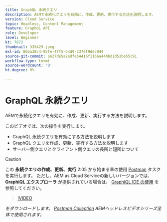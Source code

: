 ```yaml
---
title: GraphQL 永続クエリ
description: AEMで永続化クエリを有効に、作成、更新、実行する方法を説明します。
version: Cloud Service
topic: Headless, Content Management
feature: GraphQL API
role: Developer
level: Beginner
kt: 7872
thumbnail: 333429.jpeg
exl-id: 06ba38c4-95fe-4ff5-b4d9-237ef9dec944
source-git-commit: a627de5a2edfeb4416f1166a44bbd1d51be55c91
workflow-type: tm+mt
source-wordcount: '0'
ht-degree: 0%

---
```


# GraphQL 永続クエリ

AEMで永続化クエリを有効に、作成、更新、実行する方法を説明します。

このビデオでは、次の操作を実行します。

+ GraphQL 永続クエリを有効にする方法を説明します
+ GraphQL クエリを作成、更新、実行する方法を説明します
+ サーバー側クエリとクライアント側クエリの長所と短所について

>[!CAUTION]
>
>この **永続クエリの作成、更新、実行** 2:05 から始まる章の使用 [Postman](https://www.postman.com/) タスクを実行します。 ただし、AEM as Cloud Serviceの新しいバージョンでは、 **GraphiQL エクスプローラ** が提供されている場合は、 [GraphiQL IDE の使用](https://experienceleague.adobe.com/docs/experience-manager-cloud-service/content/headless/graphql-api/graphiql-ide.html) を参照してください。


>[!VIDEO](https://video.tv.adobe.com/v/333429/?quality=12&learn=on)

_をダウンロードします。 [Postman Collection](./assets/aem-headless-video-series.postman_collection.json) AEMヘッドレスビデオシリーズ全体で使用されます。_
